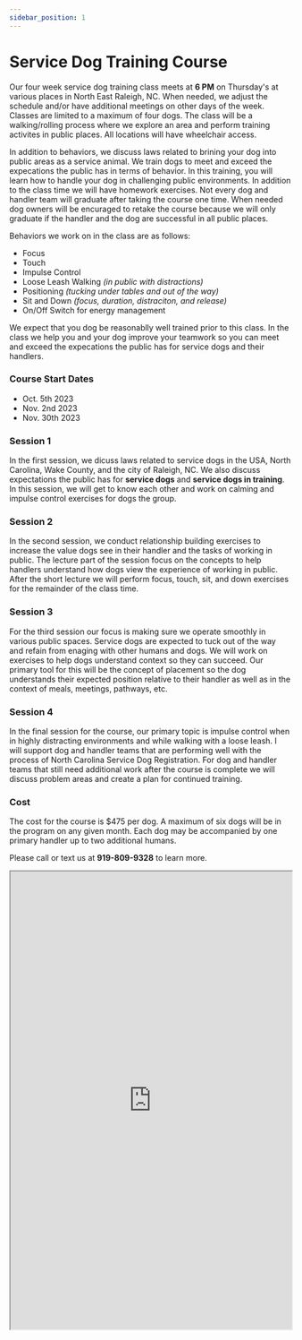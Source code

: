 ```yaml
---
sidebar_position: 1
---
```

# Service Dog Training Course
Our four week service dog training class meets at **6 PM** on Thursday's at
various places in North East Raleigh, NC. When needed, we adjust the schedule
and/or have additional meetings on other days of the week. Classes are limited
to a maximum of four dogs. The class will be a walking/rolling process where we
explore an area and perform training activites in public places. All locations
will have wheelchair access.

In addition to behaviors, we discuss laws related to brining your dog into public
areas as a service animal. We train dogs to meet and exceed the expecations the
public has in terms of behavior. In this training, you will learn how to handle
your dog in challenging public environments. In addition to the class time we
will have homework exercises. Not every dog and handler team will graduate
after taking the course one time. When needed dog owners will be encuraged to
retake the course because we will only graduate if the handler and the dog are
successful in all public places.

Behaviors we work on in the class are as follows:

- Focus
- Touch
- Impulse Control
- Loose Leash Walking _(in public with distractions)_
- Positioning _(tucking under tables and out of the way)_
- Sit and Down _(focus, duration, distraciton, and release)_
- On/Off Switch for energy management

We expect that you dog be reasonablly well trained prior to this class. In the
class we help you and your dog improve your teamwork so you can meet and exceed
the expecations the public has for service dogs and their handlers.

### Course Start Dates
- Oct. 5th 2023
- Nov. 2nd 2023
- Nov. 30th 2023

### Session 1
In the first session, we dicuss laws related to service dogs in the USA, North
Carolina, Wake County, and the city of Raleigh, NC. We also discuss
expectations the public has for **service dogs** and **service dogs in training**.
In this session, we will get to know each other and work on calming and impulse
control exercises for dogs the group.

### Session 2
In the second session, we conduct relationship building exercises to increase
the value dogs see in their handler and the tasks of working in public. The
lecture part of the session focus on the concepts to help handlers understand
how dogs view the experience of working in public. After the short lecture we
will perform focus, touch, sit, and down exercises for the remainder of the
class time.

### Session 3
For the third session our focus is making sure we operate smoothly in various
public spaces. Service dogs are expected to tuck out of the way and refain from
enaging with other humans and dogs. We will work on exercises to help dogs
understand context so they can succeed. Our primary tool for this will be the
concept of placement so the dog understands their expected position relative to
their handler as well as in the context of meals, meetings, pathways, etc.

### Session 4
In the final session for the course, our primary topic is impulse control when
in highly distracting environments and while walking with a loose leash. I will
support dog and handler teams that are performing well with the process of
North Carolina Service Dog Registration. For dog and handler teams that still
need additional work after the course is complete we will discuss problem areas
and create a plan for continued training. 

### Cost
The cost for the course is $475 per dog. A maximum of six dogs will be in the
program on any given month. Each dog may be accompanied by one primary handler
up to two additional humans.

Please call or text us at **919-809-9328** to learn more. 

<iframe
allowfullscreen
height="818"
src="https://www.youtube.com/embed/HzKueJud7GA"
title="Aversions from the environment"
width="100%"
/>
